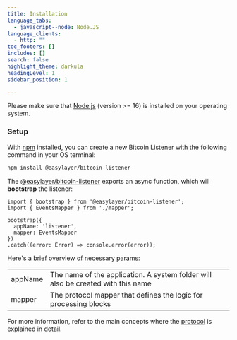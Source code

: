 ```yaml
---
title: Installation
language_tabs:
  - javascript--node: Node.JS
language_clients:
  - http: ""
toc_footers: []
includes: []
search: false
highlight_theme: darkula
headingLevel: 1
sidebar_position: 1

---
```


Please make sure that [Node.js](https://nodejs.org/) (version >= 16) is installed on your operating system.

### Setup

With [npm](https://www.npmjs.com) installed, you can create a new Bitcoin Listener with the following command in your OS terminal:
```bash
npm install @easylayer/bitcoin-listener
```

The [@easylayer/bitcoin-listener](https://www.npmjs.com/easylayer.io) exports an async function, which will **bootstrap** the listener:

```tsx title="main.ts"
import { bootstrap } from '@easylayer/bitcoin-listener';
import { EventsMapper } from './mapper';

bootstrap({
  appName: 'listener',
  mapper: EventsMapper
})
.catch((error: Error) => console.error(error));
```

Here's a brief overview of necessary params:

|   |   |
|---|---|
| appName | The name of the application. A system folder will also be created with this name |
| mapper  | The protocol mapper that defines the logic for processing blocks |

For more information, refer to the main concepts where the [protocol](/docs/intro/main-concepts/listener.md) is explained in detail.
